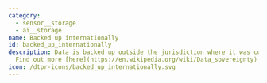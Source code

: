 ```yaml
---
category:
  - sensor__storage
  - ai__storage
name: Backed up internationally
id: backed_up_internationally
description: Data is backed up outside the jurisdiction where it was collected.
  Find out more [here](https://en.wikipedia.org/wiki/Data_sovereignty)
icon: /dtpr-icons/backed_up_internationally.svg
---
```

